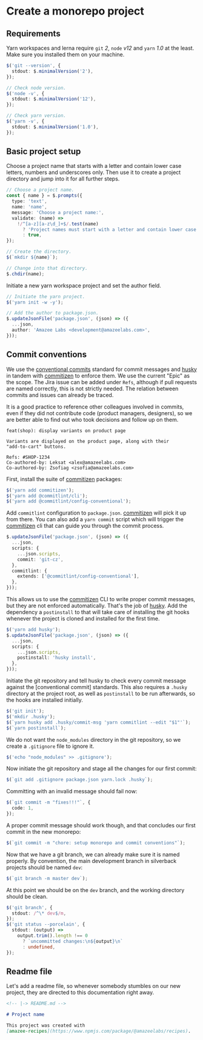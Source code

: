 # Create a monorepo project

## Requirements

Yarn workspaces and lerna require `git` _2_, `node` _v12_ and `yarn` _1.0_ at
the least. Make sure you installed them on your machine.

```typescript
$('git --version', {
  stdout: $.minimalVersion('2'),
});

// Check node version.
$('node -v', {
  stdout: $.minimalVersion('12'),
});

// Check yarn version.
$('yarn -v', {
  stdout: $.minimalVersion('1.0'),
});
```

## Basic project setup

Choose a project name that starts with a letter and contain lower case letters,
numbers and underscores only. Then use it to create a project directory and jump
into it for all further steps.

```typescript
// Choose a project name.
const { name } = $.prompts({
  type: 'text',
  name: 'name',
  message: 'Choose a project name:',
  validate: (name) =>
    !/^[a-z][a-z\d_]+$/.test(name)
      ? 'Project names must start with a letter and contain lower case letters, numbers and underscores only.'
      : true,
});

// Create the directory.
$(`mkdir ${name}`);

// Change into that directory.
$.chdir(name);
```

Initiate a new yarn workspace project and set the author field.

```typescript
// Initiate the yarn project.
$('yarn init -w -y');

// Add the author to package.json.
$.updateJsonFile('package.json', (json) => ({
  ...json,
  author: 'Amazee Labs <development@amazeelabs.com>',
}));
```

## Commit conventions

We use the [conventional commits] standard for commit messages and [husky] in
tandem with [commitizen] to enforce them. We use the current "Epic" as the
scope. The Jira issue can be added under `Refs`, although if pull requests are
named correctly, this is not strictly needed. The relation between commits and
issues can already be traced.

It is a good practice to reference other colleagues involved in commits, even if
they did not contribute code (product managers, designers), so we are better
able to find out who took decisions and follow up on them.

    feat(shop): display variants on product page

    Variants are displayed on the product page, along with their
    "add-to-cart" buttons.

    Refs: #SHOP-1234
    Co-authored-by: Leksat <alex@amazeelabs.com>
    Co-authored-by: Zsofiag <zsofia@amazeelabs.com>

[conventional commits]: https://www.conventionalcommits.org/en/v1.0.0/
[husky]: https://www.npmjs.com/package/husky
[commitizen]: https://www.npmjs.com/package/commitizen

First, install the suite of [commitizen] packages:

```typescript
$('yarn add commitizen');
$('yarn add @commitlint/cli');
$('yarn add @commitlint/config-conventional');
```

Add `commitlint` configuration to `package.json`. [commitizen] will pick it up
from there. You can also add a `yarn commit` script which will trigger the
[commitizen] cli that can guide you through the commit process.

```typescript
$.updateJsonFile('package.json', (json) => ({
  ...json,
  scripts: {
    ...json.scripts,
    commit: 'git-cz',
  },
  commitlint: {
    extends: ['@commitlint/config-conventional'],
  },
}));
```

This allows us to use the [commitizen] CLI to write proper commit messages, but
they are not enforced automatically. That's the job of [husky]. Add the
dependency a `postinstall` to that will take care of installing the git hooks
whenever the project is cloned and installed for the first time.

```typescript
$('yarn add husky');
$.updateJsonFile('package.json', (json) => ({
  ...json,
  scripts: {
    ...json.scripts,
    postinstall: 'husky install',
  },
}));
```

Initiate the git repository and tell husky to check every commit message against
the [conventional commit] standards. This also requires a `.husky` directory at
the project root, as well as `postinstall` to be run afterwards, so the hooks
are installed initially.

```typescript
$('git init');
$('mkdir .husky');
$(`yarn husky add .husky/commit-msg 'yarn commitlint --edit "$1"'`);
$(`yarn postinstall`);
```

We do not want the `node_modules` directory in the git repository, so we create
a `.gitignore` file to ignore it.

```typescript
$('echo "node_modules" >> .gitignore');
```

Now initiate the git repository and stage all the changes for our first commit:

```typescript
$(`git add .gitignore package.json yarn.lock .husky`);
```

Committing with an invalid message should fail now:

```typescript
$(`git commit -m "fixes!!!"`, {
  code: 1,
});
```

A proper commit message should work though, and that concludes our first commit
in the new monorepo:

```typescript
$(`git commit -m "chore: setup monorepo and commit conventions"`);
```

Now that we have a git branch, we can already make sure it is named properly. By
convention, the main development branch in silverback projects should be named
`dev`:

```typescript
$(`git branch -m master dev`);
```

At this point we should be on the `dev` branch, and the working directory should
be clean.

```typescript
$('git branch', {
  stdout: /^\* dev$/m,
});
$('git status --porcelain', {
  stdout: (output) =>
    output.trim().length !== 0
      ? `uncommitted changes:\n${output}\n`
      : undefined,
});
```

## Readme file

Let's add a readme file, so whenever somebody stumbles on our new project, they
are directed to this documentation right away.

```markdown
<!-- |-> README.md -->

# Project name

This project was created with
[amazee-recipes](https://www.npmjs.com/package/@amazeelabs/recipes).
```
